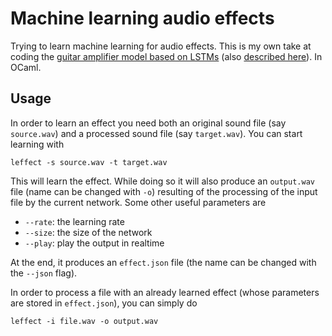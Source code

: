 # Machine learning audio effects

Trying to learn machine learning for audio effects. This is my own take at
coding the [guitar amplifier model based on
LSTMs](https://github.com/Alec-Wright/Automated-GuitarAmpModelling) (also
[described
here](https://towardsdatascience.com/neural-networks-for-real-time-audio-stateful-lstm-b534babeae5d)). In
OCaml.

## Usage

In order to learn an effect you need both an original sound file (say
`source.wav`) and a processed sound file (say `target.wav`). You can start
learning with

```shell
leffect -s source.wav -t target.wav
```

This will learn the effect. While doing so it will also produce an `output.wav`
file (name can be changed with `-o`) resulting of the processing of the input
file by the current network. Some other useful parameters are

- `--rate`: the learning rate
- `--size`: the size of the network
- `--play`: play the output in realtime

At the end, it produces an `effect.json` file (the name can be changed with the
`--json` flag).

In order to process a file with an already learned effect (whose parameters are
stored in `effect.json`), you can simply do

```shell
leffect -i file.wav -o output.wav
```
